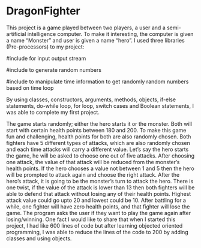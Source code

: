 # DragonFighter
This project is a game played between two players, a user and a semi-artificial intelligence computer. To make it interesting, the computer is given a name “Monster” and user is given a name  “hero”. I used three libraries (Pre-processors) to my project:


#include <iostream>  for input output stream
  
#include <cstdlib>  to generate random numbers
  
#include <ctime> to manipulate time information to get randomly random numbers based on time loop
  
By using classes, constructors, arguments, methods, objects, if-else statements, do-while loop, for loop, switch cases and Boolean statements, I was able to complete my first project.
  
The game starts randomly; either the hero starts it or the monster. Both will start with certain health points between 180 and 200. To make this game fun and challenging, health points for both are also randomly chosen. Both fighters have 5 different types of attacks, which are also randomly chosen and each time attacks will carry a different value. Let’s say the hero starts the game, he will be asked to choose one out of five attacks. After choosing one attack, the value of that attack will be reduced from the monster’s health points. If the hero chooses a value not between 1 and 5 then the hero will be prompted to attack again and choose the right attack. After the hero’s attack, it is going to be the monster’s turn to attack the hero. There is one twist, if the value of the attack is lower than 13 then both fighters will be able to defend that attack  without losing any of their health points. Highest attack value could go upto 20 and lowest could be 10. After battling for a while, one fighter will have zero health points, and that fighter will lose the game. The program asks the user if they want to play the game again after losing/winning. 
One fact I would like to share that when I started this project, I had like 600 lines of code but after learning objected oriented programming, I was able to reduce the lines of the code to 200 by adding classes and using objects.
